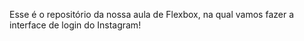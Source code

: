 Esse é o repositório da nossa aula de Flexbox, na qual vamos fazer a interface de login do Instagram! 



